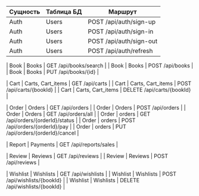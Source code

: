 
| Сущность  | Таблица БД        | Маршрут |
|-----------|--------------------|--------|
| Auth      | Users              | POST /api/auth/sign-up |
| Auth      | Users              | POST /api/auth/sign-in |
| Auth      | Users              | POST /api/auth/sign-out |
| Auth      | Users              | POST /api/auth/refresh |

| Book      | Books              | GET /api/books/search |
| Book      | Books              | POST /api/books |
| Book      | Books              | PUT /api/books/{id} |

| Cart      | Carts, Cart_items  | GET /api/carts |
| Cart      | Carts, Cart_items  | POST /api/carts/{bookId} |
| Cart      | Carts, Cart_items  | DELETE /api/carts/{bookId} |

| Order     | Orders             | GET /api/orders |
| Order     | Orders             | POST /api/orders |
| Order     | Orders             | GET /api/orders/all |
| Order     | orders             | GET /api/orders/{orderId}/status |
| Order     | orders             | POST /api/orders/{orderId}/pay |
| Order     | orders             | PUT /api/orders/{orderId}/cancel |

| Report    | Payments    | GET /api/reports/sales |

| Review    | Reviews            | GET /api/reviews |
| Review    | Reviews            | POST /api/reviews |

| Wishlist  | Wishlists          | GET /api/wishlists |
| Wishlist  | Wishlists          | POST /api/wishlists/{bookId} |
| Wishlist  | Wishlists          | DELETE /api/wishlists/{bookId} |
